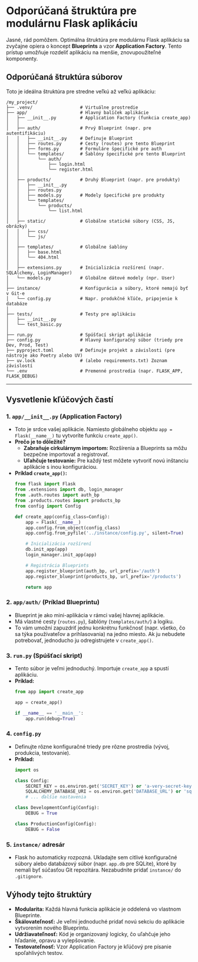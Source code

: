 # Odporúčaná štruktúra pre modulárnu Flask aplikáciu

Jasné, rád pomôžem. Optimálna štruktúra pre modulárnu Flask aplikáciu sa zvyčajne opiera o koncept **Blueprints** a vzor **Application Factory**. Tento prístup umožňuje rozdeliť aplikáciu na menšie, znovupoužiteľné komponenty.

## Odporúčaná štruktúra súborov

Toto je ideálna štruktúra pre stredne veľkú až veľkú aplikáciu:

```
/my_project/
├── .venv/                  # Virtuálne prostredie
├── app/                    # Hlavný balíček aplikácie
│   ├── __init__.py         # Application Factory (funkcia create_app)
│   │
│   ├── auth/               # Prvý Blueprint (napr. pre autentifikáciu)
│   │   ├── __init__.py     # Definuje Blueprint
│   │   ├── routes.py       # Cesty (routes) pre tento Blueprint
│   │   ├── forms.py        # Formuláre špecifické pre auth
│   │   └── templates/      # Šablóny špecifické pre tento Blueprint
│   │       └── auth/
│   │           ├── login.html
│   │           └── register.html
│   │
│   ├── products/           # Druhý Blueprint (napr. pre produkty)
│   │   ├── __init__.py
│   │   ├── routes.py
│   │   ├── models.py       # Modely špecifické pre produkty
│   │   └── templates/
│   │       └── products/
│   │           └── list.html
│   │
│   ├── static/             # Globálne statické súbory (CSS, JS, obrázky)
│   │   ├── css/
│   │   └── js/
│   │
│   ├── templates/          # Globálne šablóny
│   │   ├── base.html
│   │   └── 404.html
│   │
│   ├── extensions.py       # Inicializácia rozšírení (napr. SQLAlchemy, LoginManager)
│   └── models.py           # Globálne dátové modely (npr. User)
│
├── instance/               # Konfigurácia a súbory, ktoré nemajú byť v Git-e
│   └── config.py           # Napr. produkčné kľúče, pripojenie k databáze
│
├── tests/                  # Testy pre aplikáciu
│   ├── __init__.py
│   └── test_basic.py
│
├── run.py                  # Spúšťací skript aplikácie
├── config.py               # Hlavný konfiguračný súbor (triedy pre Dev, Prod, Test)
├── pyproject.toml          # Definuje projekt a závislosti (pre nástroje ako Poetry alebo UV)
├── uv.lock                 # (alebo requirements.txt) Zoznam závislostí
└── .env                    # Premenné prostredia (napr. FLASK_APP, FLASK_DEBUG)
```

---

## Vysvetlenie kľúčových častí

### 1. `app/__init__.py` (Application Factory)
*   Toto je srdce vašej aplikácie. Namiesto globálneho objektu `app = Flask(__name__)` tu vytvoríte funkciu `create_app()`.
*   **Prečo je to dôležité?**
    *   **Zabraňuje cirkulárnym importom:** Rozšírenia a Blueprints sa môžu bezpečne importovať a registrovať.
    *   **Uľahčuje testovanie:** Pre každý test môžete vytvoriť novú inštanciu aplikácie s inou konfiguráciou.
*   **Príklad `create_app()`:**
    ```python
    from flask import Flask
    from .extensions import db, login_manager
    from .auth.routes import auth_bp
    from .products.routes import products_bp
    from config import Config

    def create_app(config_class=Config):
        app = Flask(__name__)
        app.config.from_object(config_class)
        app.config.from_pyfile('../instance/config.py', silent=True)

        # Inicializácia rozšírení
        db.init_app(app)
        login_manager.init_app(app)

        # Registrácia Blueprints
        app.register_blueprint(auth_bp, url_prefix='/auth')
        app.register_blueprint(products_bp, url_prefix='/products')

        return app
    ```

### 2. `app/auth/` (Príklad Blueprintu)
*   Blueprint je ako mini-aplikácia v rámci vašej hlavnej aplikácie.
*   Má vlastné cesty (`routes.py`), šablóny (`templates/auth/`) a logiku.
*   To vám umožní zapuzdriť jednu konkrétnu funkčnosť (napr. všetko, čo sa týka používateľov a prihlasovania) na jedno miesto. Ak ju nebudete potrebovať, jednoducho ju odregistrujete v `create_app()`.

### 3. `run.py` (Spúšťací skript)
*   Tento súbor je veľmi jednoduchý. Importuje `create_app` a spustí aplikáciu.
*   **Príklad:**
    ```python
    from app import create_app

    app = create_app()

    if __name__ == '__main__':
        app.run(debug=True)
    ```

### 4. `config.py`
*   Definujte rôzne konfiguračné triedy pre rôzne prostredia (vývoj, produkcia, testovanie).
*   **Príklad:**
    ```python
    import os

    class Config:
        SECRET_KEY = os.environ.get('SECRET_KEY') or 'a-very-secret-key'
        SQLALCHEMY_DATABASE_URI = os.environ.get('DATABASE_URL') or 'sqlite:///app.db'
        # ... ďalšie nastavenia

    class DevelopmentConfig(Config):
        DEBUG = True

    class ProductionConfig(Config):
        DEBUG = False
    ```

### 5. `instance/` adresár
*   Flask ho automaticky rozpozná. Ukladajte sem citlivé konfiguračné súbory alebo databázový súbor (napr. `app.db` pre SQLite), ktoré by nemali byť súčasťou Git repozitára. Nezabudnite pridať `instance/` do `.gitignore`.

## Výhody tejto štruktúry

*   **Modularita:** Každá hlavná funkcia aplikácie je oddelená vo vlastnom Blueprinte.
*   **Škálovateľnosť:** Je veľmi jednoduché pridať novú sekciu do aplikácie vytvorením nového Blueprintu.
*   **Udržiavateľnosť:** Kód je organizovaný logicky, čo uľahčuje jeho hľadanie, opravu a vylepšovanie.
*   **Testovateľnosť:** Vzor Application Factory je kľúčový pre písanie spoľahlivých testov.
